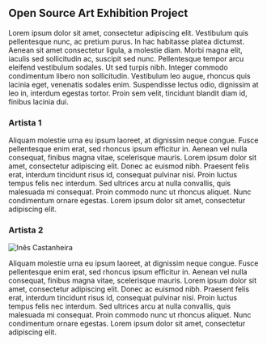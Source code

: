 ## Open Source Art Exhibition Project

Lorem ipsum dolor sit amet, consectetur adipiscing elit. Vestibulum quis pellentesque nunc, ac pretium purus. In hac habitasse platea dictumst. Aenean sit amet consectetur ligula, a molestie diam. Morbi magna elit, iaculis sed sollicitudin ac, suscipit sed nunc. Pellentesque tempor arcu eleifend vestibulum sodales. Ut sed turpis nibh. Integer commodo condimentum libero non sollicitudin. Vestibulum leo augue, rhoncus quis lacinia eget, venenatis sodales enim. Suspendisse lectus odio, dignissim at leo in, interdum egestas tortor. Proin sem velit, tincidunt blandit diam id, finibus lacinia dui.

### Artista 1

Aliquam molestie urna eu ipsum laoreet, at dignissim neque congue. Fusce pellentesque enim erat, sed rhoncus ipsum efficitur in. Aenean vel nulla consequat, finibus magna vitae, scelerisque mauris. Lorem ipsum dolor sit amet, consectetur adipiscing elit. Donec ac euismod nibh. Praesent felis erat, interdum tincidunt risus id, consequat pulvinar nisi. Proin luctus tempus felis nec interdum. Sed ultrices arcu at nulla convallis, quis malesuada mi consequat. Proin commodo nunc ut rhoncus aliquet. Nunc condimentum ornare egestas. Lorem ipsum dolor sit amet, consectetur adipiscing elit.


### Artista 2

![Inês Castanheira](https://external-content.duckduckgo.com/iu/?u=http%3A%2F%2Ffarm3.static.flickr.com%2F2032%2F4510986079_c880062c66_o.jpg&f=1&nofb=1)

Aliquam molestie urna eu ipsum laoreet, at dignissim neque congue. Fusce pellentesque enim erat, sed rhoncus ipsum efficitur in. Aenean vel nulla consequat, finibus magna vitae, scelerisque mauris. Lorem ipsum dolor sit amet, consectetur adipiscing elit. Donec ac euismod nibh. Praesent felis erat, interdum tincidunt risus id, consequat pulvinar nisi. Proin luctus tempus felis nec interdum. Sed ultrices arcu at nulla convallis, quis malesuada mi consequat. Proin commodo nunc ut rhoncus aliquet. Nunc condimentum ornare egestas. Lorem ipsum dolor sit amet, consectetur adipiscing elit.
